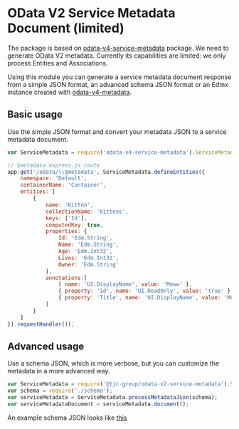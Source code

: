 # OData V2 Service Metadata Document (limited)

The package is based on [odata-v4-service-metadata](https://github.com/jaystack/odata-v4-service-metadata) package. We need to generate OData V2 metadata. 
Currently its capabilities are limited: we only process Entities and Associations.
 
Using this module you can generate a service metadata document response from a simple JSON format, an advanced schema JSON format or an Edmx instance created with [odata-v4-metadata](https://github.com/jaystack/odata-v4-metadata).

## Basic usage

Use the simple JSON format and convert your metadata JSON to a service metadata document.

```javascript
var ServiceMetadata = require('odata-v4-service-metadata').ServiceMetadata;

// $metadata express.js route
app.get('/odata/\\$metadata', ServiceMetadata.defineEntities({
    namespace: 'Default',
    containerName: 'Container',
    entities: [
        {
            name: 'Kitten',
            collectionName: 'Kittens',
            keys: ['Id'],
            computedKey: true,
            properties: {
                Id: 'Edm.String',
                Name: 'Edm.String',
                Age: 'Edm.Int32',
                Lives: 'Edm.Int32',
                Owner: 'Edm.String'
            },
            annotations:[
                { name: 'UI.DisplayName', value: 'Meww' },
                { property: 'Id', name: 'UI.ReadOnly', value: 'true' },
                { property: 'Title', name: 'UI.DisplayName', value: 'Meww Meww' },
            ]
        }
    ]
}).requestHandler());
```

## Advanced usage

Use a schema JSON, which is more verbose, but you can customize the metadata in a more advanced way.

```javascript
var ServiceMetadata = require('@tjc-group/odata-v2-service-metadata').ServiceMetadata;
var schema = require('./schema');
var serviceMetadata = ServiceMetadata.processMetadataJson(schema);
var serviceMetadataDocument = serviceMetadata.document();
```

An example schema JSON looks like [this](https://raw.githubusercontent.com/jaystack/odata-v4-service-metadata/master/tests/schema2.json)
